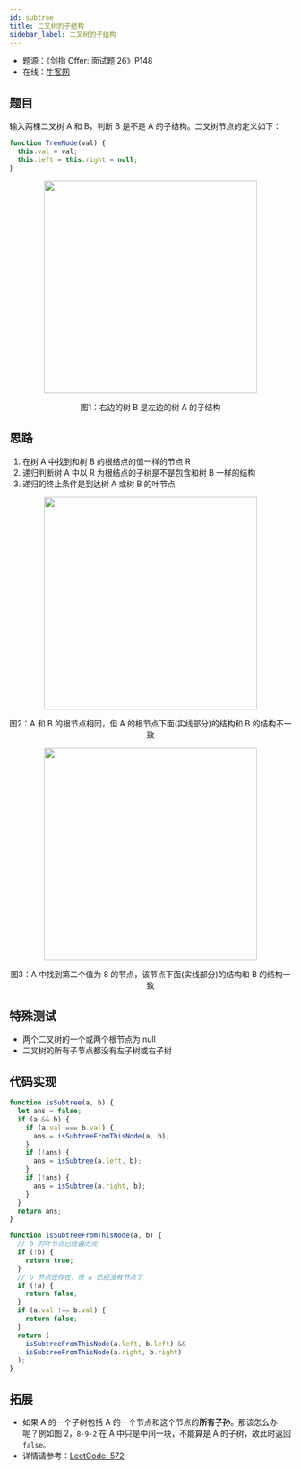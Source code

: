 ```yaml
---
id: subtree
title: 二叉树的子结构
sidebar_label: 二叉树的子结构
---
```


- 题源：《剑指 Offer: 面试题 26》P148
- 在线：[牛客网](https://www.nowcoder.com/practice/6e196c44c7004d15b1610b9afca8bd88)

## 题目

输入两棵二叉树 A 和 B，判断 B 是不是 A 的子结构。二叉树节点的定义如下：

```js
function TreeNode(val) {
  this.val = val;
  this.left = this.right = null;
}
```

<div align="center">
    <img width="380" src="https://cosmos-x.oss-cn-hangzhou.aliyuncs.com/b0OD25.png" />
    <p>图1：右边的树 B 是左边的树 A 的子结构</p>
</div>

## 思路

1. 在树 A 中找到和树 B 的根结点的值一样的节点 R
2. 递归判断树 A 中以 R 为根结点的子树是不是包含和树 B 一样的结构
3. 递归的终止条件是到达树 A 或树 B 的叶节点

<div align="center">
    <img width="380" src="https://cosmos-x.oss-cn-hangzhou.aliyuncs.com/EB7CVW.png" />
    <p>图2：A 和 B 的根节点相同，但 A 的根节点下面(实线部分)的结构和 B 的结构不一致</p>
</div>

<div align="center">
    <img width="380" src="https://cosmos-x.oss-cn-hangzhou.aliyuncs.com/epxJGQ.png" />
    <p>图3：A 中找到第二个值为 8 的节点，该节点下面(实线部分)的结构和 B 的结构一致</p>
</div>

## 特殊测试

- 两个二叉树的一个或两个根节点为 null
- 二叉树的所有子节点都没有左子树或右子树

## 代码实现

```js
function isSubtree(a, b) {
  let ans = false;
  if (a && b) {
    if (a.val === b.val) {
      ans = isSubtreeFromThisNode(a, b);
    }
    if (!ans) {
      ans = isSubtree(a.left, b);
    }
    if (!ans) {
      ans = isSubtree(a.right, b);
    }
  }
  return ans;
}

function isSubtreeFromThisNode(a, b) {
  // b 的叶节点已经遍历完
  if (!b) {
    return true;
  }
  // b 节点还存在，但 a 已经没有节点了
  if (!a) {
    return false;
  }
  if (a.val !== b.val) {
    return false;
  }
  return (
    isSubtreeFromThisNode(a.left, b.left) &&
    isSubtreeFromThisNode(a.right, b.right)
  );
}
```

## 拓展

- 如果 A 的一个子树包括 A 的一个节点和这个节点的**所有子孙**。那该怎么办呢？例如图 2，`8-9-2` 在 A 中只是中间一块，不能算是 A 的子树，故此时返回 `false`。
- 详情请参考：[LeetCode: 572](https://leetcode-cn.com/problems/subtree-of-another-tree/)
